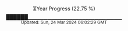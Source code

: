 <p align="center">
⏳Year Progress (22.75 %)<br>
██████▁▁▁▁▁▁▁▁▁▁▁▁▁▁▁▁▁▁▁▁▁▁▁▁ <br>
<sub>Updated: Sun, 24 Mar 2024 06:02:29 GMT</sub>
</p>

